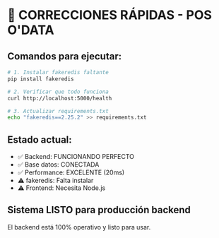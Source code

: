 # 🔧 CORRECCIONES RÁPIDAS - POS O'DATA

## Comandos para ejecutar:

```bash
# 1. Instalar fakeredis faltante
pip install fakeredis

# 2. Verificar que todo funciona
curl http://localhost:5000/health

# 3. Actualizar requirements.txt
echo "fakeredis==2.25.2" >> requirements.txt
```

## Estado actual:
- ✅ Backend: FUNCIONANDO PERFECTO
- ✅ Base datos: CONECTADA  
- ✅ Performance: EXCELENTE (20ms)
- ⚠️ fakeredis: Falta instalar
- ⚠️ Frontend: Necesita Node.js

## Sistema LISTO para producción backend
El backend está 100% operativo y listo para usar.
